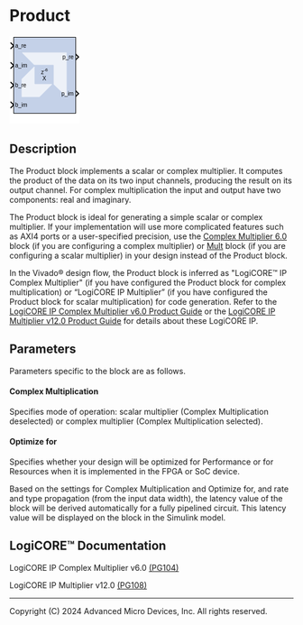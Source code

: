 # Product

![](./Images/block.png)

## Description

The Product block implements a scalar or complex multiplier. It
computes the product of the data on its two input channels, producing
the result on its output channel. For complex multiplication the input
and output have two components: real and imaginary.


The Product block is ideal for generating a simple scalar or complex
multiplier. If your implementation will use more complicated features
such as AXI4 ports or a user-specified precision, use the
[Complex Multiplier 6.0](../../HDL/cmult/README.md) block (if you are
configuring a complex multiplier) or [Mult](../../HDL/mult/README.md) block (if
you are configuring a scalar multiplier) in your design instead of the
Product block.

In the Vivado® design flow, the Product block is inferred as "LogiCORE™
IP Complex Multiplier" (if you have configured the Product block for
complex multiplication) or “LogiCORE IP Multiplier” (if you have
configured the Product block for scalar multiplication) for code
generation. Refer to the [LogiCORE IP Complex Multiplier v6.0 Product
Guide](https://docs.xilinx.com/access/sources/ud/document?isLatest=true&url=pg104-cmpy&ft:locale=en-US)
or the [LogiCORE IP Multiplier v12.0 Product
Guide](https://docs.xilinx.com/access/sources/ud/document?isLatest=true&url=pg108-mult-gen&ft:locale=en-US)
for details about these LogiCORE IP.

## Parameters

Parameters specific to the block are as follows.

#### Complex Multiplication  
Specifies mode of operation: scalar multiplier (Complex Multiplication
deselected) or complex multiplier (Complex Multiplication selected).

#### Optimize for  
Specifies whether your design will be optimized for Performance or for
Resources when it is implemented in the FPGA or SoC device.

Based on the settings for Complex Multiplication and Optimize for, and
rate and type propagation (from the input data width), the latency value
of the block will be derived automatically for a fully pipelined
circuit. This latency value will be displayed on the block in the
Simulink model.

## LogiCORE™ Documentation

LogiCORE IP Complex Multiplier
v6.0 [(PG104)](https://docs.xilinx.com/access/sources/ud/document?isLatest=true&url=pg104-cmpy&ft:locale=en-US)

LogiCORE IP Multiplier
v12.0 [(PG108)](https://docs.xilinx.com/access/sources/ud/document?isLatest=true&url=pg108-mult-gen&ft:locale=en-US)

--------------
Copyright (C) 2024 Advanced Micro Devices, Inc.
All rights reserved.
